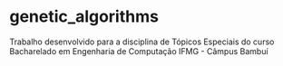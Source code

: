 # genetic_algorithms
Trabalho desenvolvido para a disciplina de Tópicos Especiais do curso Bacharelado em Engenharia de Computação IFMG - Câmpus Bambuí
